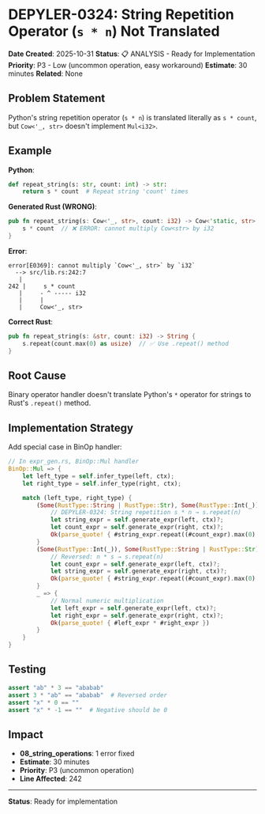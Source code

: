 # DEPYLER-0324: String Repetition Operator (`s * n`) Not Translated

**Date Created**: 2025-10-31
**Status**: 📋 ANALYSIS - Ready for Implementation
**Priority**: P3 - Low (uncommon operation, easy workaround)
**Estimate**: 30 minutes
**Related**: None

## Problem Statement

Python's string repetition operator (`s * n`) is translated literally as `s * count`, but `Cow<'_, str>` doesn't implement `Mul<i32>`.

## Example

**Python**:
```python
def repeat_string(s: str, count: int) -> str:
    return s * count  # Repeat string 'count' times
```

**Generated Rust (WRONG)**:
```rust
pub fn repeat_string(s: Cow<'_, str>, count: i32) -> Cow<'static, str> {
    s * count  // ❌ ERROR: cannot multiply Cow<str> by i32
}
```

**Error**:
```
error[E0369]: cannot multiply `Cow<'_, str>` by `i32`
  --> src/lib.rs:242:7
   |
242 |     s * count
   |     - ^ ----- i32
   |     |
   |     Cow<'_, str>
```

**Correct Rust**:
```rust
pub fn repeat_string(s: &str, count: i32) -> String {
    s.repeat(count.max(0) as usize)  // ✅ Use .repeat() method
}
```

## Root Cause

Binary operator handler doesn't translate Python's `*` operator for strings to Rust's `.repeat()` method.

## Implementation Strategy

Add special case in BinOp handler:

```rust
// In expr_gen.rs, BinOp::Mul handler
BinOp::Mul => {
    let left_type = self.infer_type(left, ctx);
    let right_type = self.infer_type(right, ctx);

    match (left_type, right_type) {
        (Some(RustType::String | RustType::Str), Some(RustType::Int(_))) => {
            // DEPYLER-0324: String repetition s * n → s.repeat(n)
            let string_expr = self.generate_expr(left, ctx)?;
            let count_expr = self.generate_expr(right, ctx)?;
            Ok(parse_quote! { #string_expr.repeat((#count_expr).max(0) as usize) })
        }
        (Some(RustType::Int(_)), Some(RustType::String | RustType::Str)) => {
            // Reversed: n * s → s.repeat(n)
            let count_expr = self.generate_expr(left, ctx)?;
            let string_expr = self.generate_expr(right, ctx)?;
            Ok(parse_quote! { #string_expr.repeat((#count_expr).max(0) as usize) })
        }
        _ => {
            // Normal numeric multiplication
            let left_expr = self.generate_expr(left, ctx)?;
            let right_expr = self.generate_expr(right, ctx)?;
            Ok(parse_quote! { #left_expr * #right_expr })
        }
    }
}
```

## Testing

```python
assert "ab" * 3 == "ababab"
assert 3 * "ab" == "ababab"  # Reversed order
assert "x" * 0 == ""
assert "x" * -1 == ""  # Negative should be 0
```

## Impact

- **08_string_operations**: 1 error fixed
- **Estimate**: 30 minutes
- **Priority**: P3 (uncommon operation)
- **Line Affected**: 242

---
**Status**: Ready for implementation
